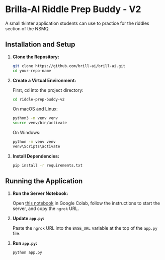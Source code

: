 # Brilla-AI Riddle Prep Buddy - V2

A small tkinter application students can use to practice for the riddles section of the NSMQ.

## Installation and Setup

1. **Clone the Repository:**

    ```bash
    git clone https://github.com/brill-ai/brill-ai.git
    cd your-repo-name
    ```

2. **Create a Virtual Environment:**

    First, cd into the project directory: 
    ```bash
    cd riddle-prep-buddy-v2
    ```

    On macOS and Linux:
    ```bash
    python3 -m venv venv
    source venv/bin/activate
    ```

    On Windows:
    ```bash
    python -m venv venv
    venv\Scripts\activate
    ```

3. **Install Dependencies:**

    ```bash
    pip install -r requirements.txt
    ```

## Running the Application

1. **Run the Server Notebook:**

    Open [this notebook](https://colab.research.google.com/drive/1-1s5k-mjOhEuuMJBDbd_ei5KRxrgOOKS?usp=sharing) in Google Colab, follow the instructions to start the server, and copy the `ngrok` URL.

2. **Update `app.py`:**

    Paste the `ngrok` URL into the `BASE_URL` variable at the top of the `app.py` file.

3. **Run `app.py`:**

    ```bash
    python app.py
    ```
